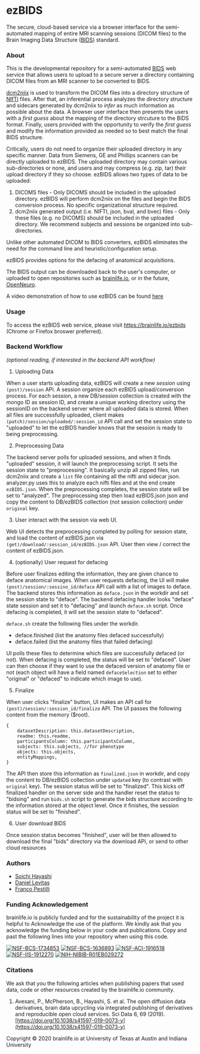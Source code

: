 # ezBIDS
The secure, cloud-based service via a browser interface for the semi-automated mapping of entire MRI scanning sessions (DICOM files) to the Brain Imaging Data Structure ([BIDS](https://bids.neuroimaging.io/)) standard.  

### About
This is the developmental repository for a semi-automated [BIDS](https://bids.neuroimaging.io/) web service that allows users to upload to a secure server a directory containing DICOM files from an MRI scanner to be converted to BIDS. 

[dcm2niix](https://github.com/rordenlab/dcm2niix) is used to transform the DICOM files into a directory structure of [NIfTI](https://nifti.nimh.nih.gov/) files. After that, an inferential process analyzes the directory structure and sidecars generated by dcm2niix to *infer* as much information as possible about the data. A browser user interface then presents the users with a *first guess* about the mapping of the directory strcuture to the BIDS format. Finally, users provided with the opportunity to verify the *first guess* and modify the information provided as needed so to best match the final BIDS structure. 

Critically, users do not need to organize their uploaded directory in any specific manner. Data from Siemens, GE and Phillips scanners can be directly uploaded to ezBIDS. The uploaded directory may contain various sub-directories or none, and users and may compress (e.g. zip, tar) their upload directory if they so choose. ezBIDS allows two types of data to be uploaded:

1. DICOMS files - Only DICOMS should be included in the uploaded directory. ezBIDS will perform dcm2niix on the files and begin the BIDS conversion process. No specific organizational structure required. 
2. dcm2niix generated output (i.e. NIFTI, json, bval, and bvec) files - Only these files (e.g. no DICOMS) should be included in the uploaded directory. We recommend subjects and sessions be organized into sub-directories.

Unlike other automated DICOM to BIDS converters, ezBIDS eliminates the need for the command line and heuristic/configuration setup.

ezBIDS provides options for the defacing of anatomical acquisitions.

The BIDS output can be downloaded back to the user's computer, or uploaded to open repositories such as
[brainlife.io](https://brainlife.io/), or in the future, [OpenNeuro](https://openneuro.org/).

A video demonstration of how to use ezBIDS can be found [here](https://www.youtube.com/watch?v=mY3_bmt_e80)


### Usage
To access the ezBIDS web service, please visit https://brainlife.io/ezbids (Chrome or Firefox broswer preferred).

### Backend Workflow
*(optional reading, if interested in the backend API workflow)*

1. Uploading Data

When a user starts uploading data, ezBIDS will create a new *session* using `(post)/session` API. A session organize each ezBIDS upload/conversion process. For each session, a new DB/session collection is created with the mongo ID as session ID, and create a unique working directory using the sessionID on the backend server where all uploaded data is stored. When all files are successfully uploaded, client makes `(patch)/session/uploaded/:session_id` API call and set the session state to "uploaded" to let the ezBIDS handler knows that the session is ready to being preprocessing.

2. Preprocessing Data

The backend server polls for uploaded sessions, and when it finds "uploaded" session, it will launch the preprocessing script. It sets the session state to "preprocessing". It basically unzip all zipped files, run dcm2niix and create a `list` file containing all the nifti and sidecar json. analyzer.py uses this to analyze each nifti files and at the end create `ezBIDS.json`. When the preprocessing completes, the session state will be set to "analyzed". The preprocessing step then load ezBIDS.json json and copy the content to DB/ezBIDS collection (not session collection) under `original` key.

3. User interact with the session via web UI.

Web UI detects the preprocessing completed by polling for session state, and load the content of ezBIDS.json via `(get)/download/:session_id/ezBIDS.json` API. User then view / correct the content of ezBIDS.json. 

4. (optionally) User request for defacing

Before user finalizes editing the information, they are given chance to deface anatomical images. When user requests defacing, the UI will make `(post)/session/:sessino_id/deface` API call with a list of images to deface.
The backend stores this information as `deface.json` in the workdir and set the session state to "deface". The backend defacing handler looks "deface" state session and set it to "defacing" and launch `deface.sh` script. Once defacing is completed, it will set the session state to "defaced".

`deface.sh` create the following files under the workdir.

* deface.finished (list the anatomy files defaced successfully) 
* deface.failed (list the anatomy files that failed defacing)

UI polls these files to determine which files are successfully defaced (or not). When defacing is completed, the status will be set to "defaced". User can then choose if they want to use the defaced version of anatomy file or not (each object will have a field named `defaceSelection` set to either "original" or "defaced" to indicate which image to use). 

5. Finalize

When user clicks "finalize" button, UI makes an API call for `(post)/session/:session_id/finalize` API. The UI passes the following content from the memory ($root).

```
{
    datasetDescription: this.datasetDescription,
    readme: this.readme,
    participantsColumn: this.participantsColumn,
    subjects: this.subjects, //for phenotype
    objects: this.objects,
    entityMappings,
}
```

The API then store this information as `finalized.json` in workdir, and copy the content to DB/ezBIDS collection under `updated` key (to contrast with `original` key). The session status will be set to "finalized". This kicks off finalized handler on the server side and the handler reset the status to "bidsing" and run `bids.sh` script to generate the bids structure according to the information stored at the object level. Once it finishes, the session status will be set to "finished".

6. User download BIDS

Once session status becomes "finished", user will be then allowed to download the final "bids" directory via the download API, or send to other cloud resources

### Authors
- [Soichi Hayashi](soichih@gmail.com)
- [Daniel Levitas](dlevitas@iu.edu)
- [Franco Pestilli](pestilli@utexas.edu)

### Funding Acknowledgement
brainlife.io is publicly funded and for the sustainability of the project it is helpful to Acknowledge the use of the platform. We kindly ask that you acknowledge the funding below in your code and publications. Copy and past the following lines into your repository when using this code.

[![NSF-BCS-1734853](https://img.shields.io/badge/NSF_BCS-1734853-blue.svg)](https://nsf.gov/awardsearch/showAward?AWD_ID=1734853)
[![NSF-BCS-1636893](https://img.shields.io/badge/NSF_BCS-1636893-blue.svg)](https://nsf.gov/awardsearch/showAward?AWD_ID=1636893)
[![NSF-ACI-1916518](https://img.shields.io/badge/NSF_ACI-1916518-blue.svg)](https://nsf.gov/awardsearch/showAward?AWD_ID=1916518)
[![NSF-IIS-1912270](https://img.shields.io/badge/NSF_IIS-1912270-blue.svg)](https://nsf.gov/awardsearch/showAward?AWD_ID=1912270)
[![NIH-NIBIB-R01EB029272](https://img.shields.io/badge/NIH_NIBIB-R01EB029272-green.svg)](https://grantome.com/grant/NIH/R01-EB029272-01)

### Citations
We ask that you the following articles when publishing papers that used data, code or other resources created by the brainlife.io community.

1. Avesani, P., McPherson, B., Hayashi, S. et al. The open diffusion data derivatives, brain data upcycling via integrated publishing of derivatives and reproducible open cloud services. Sci Data 6, 69 (2019). [https://doi.org/10.1038/s41597-019-0073-y](https://doi.org/10.1038/s41597-019-0073-y)

Copyright © 2020 brainlife.io at University of Texas at Austin and Indiana University

